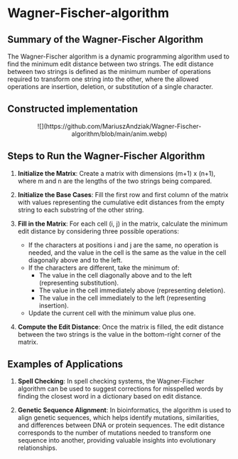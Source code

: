 # Wagner-Fischer-algorithm #

## **Summary of the Wagner-Fischer Algorithm** ## 

The Wagner-Fischer algorithm is a dynamic programming algorithm used to find the minimum edit distance between two strings. The edit distance between two strings is defined as the minimum number of operations required to transform one string into the other, where the allowed operations are insertion, deletion, or substitution of a single character.

## **Constructed implementation** ## 
<div style="text-align:center;">
![](https://github.com/MariuszAndziak/Wagner-Fischer-algorithm/blob/main/anim.webp)
</div>

## **Steps to Run the Wagner-Fischer Algorithm** ##

1. **Initialize the Matrix**: Create a matrix with dimensions (m+1) x (n+1), where m and n are the lengths of the two strings being compared.

2. **Initialize the Base Cases**: Fill the first row and first column of the matrix with values representing the cumulative edit distances from the empty string to each substring of the other string.

3. **Fill in the Matrix**: For each cell (i, j) in the matrix, calculate the minimum edit distance by considering three possible operations:
   - If the characters at positions i and j are the same, no operation is needed, and the value in the cell is the same as the value in the cell diagonally above and to the left.
   - If the characters are different, take the minimum of:
     - The value in the cell diagonally above and to the left (representing substitution).
     - The value in the cell immediately above (representing deletion).
     - The value in the cell immediately to the left (representing insertion).
   - Update the current cell with the minimum value plus one.

4. **Compute the Edit Distance**: Once the matrix is filled, the edit distance between the two strings is the value in the bottom-right corner of the matrix.

## **Examples of Applications** ##

1. **Spell Checking**: In spell checking systems, the Wagner-Fischer algorithm can be used to suggest corrections for misspelled words by finding the closest word in a dictionary based on edit distance.

2. **Genetic Sequence Alignment**: In bioinformatics, the algorithm is used to align genetic sequences, which helps identify mutations, similarities, and differences between DNA or protein sequences. The edit distance corresponds to the number of mutations needed to transform one sequence into another, providing valuable insights into evolutionary relationships.
